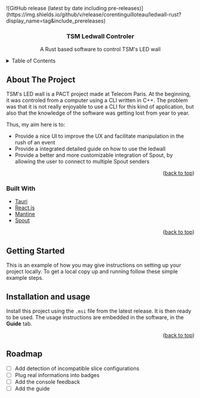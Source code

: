 <div id="top"></div>
![GitHub release (latest by date including pre-releases)](https://img.shields.io/github/v/release/corentinguilloteau/ledwall-rust?display_name=tag&include_prereleases)

<h3 align="center">TSM Ledwall Controler</h3>

  <p align="center">
    A Rust based software to control TSM's LED wall
    <br />
</div>

<!-- TABLE OF CONTENTS -->
<details>
  <summary>Table of Contents</summary>
  <ol>
    <li>
      <a href="#about-the-project">About The Project</a>
      <ul>
        <li><a href="#built-with">Built With</a></li>
      </ul>
    </li>
    <li>
      <a href="#getting-started">Getting Started</a>
    </li>
    <li><a href="#usage">Installation and usage</a></li>
    <li><a href="#roadmap">Roadmap</a></li>
  </ol>
</details>

<!-- ABOUT THE PROJECT -->

## About The Project

TSM's LED wall is a PACT project made at Telecom Paris. At the beginning, it was controled from a computer using a CLI
written in C++. The problem was that it is not really enjoyable to use a CLI for this kind of application, but also that
the knowledge of the software was getting lost from year to year.

Thus, my aim here is to:

-   Provide a nice UI to improve the UX and facilitate manipulation in the rush of an event
-   Provide a integrated detailed guide on how to use the ledwall
-   Provide a better and more customizable integration of Spout, by allowing the user to connect to multiple Spout
    senders

<p align="right">(<a href="#top">back to top</a>)</p>

### Built With

-   [Tauri](https://tauri.studio/)
-   [React.js](https://reactjs.org/)
-   [Mantine](https://mantine.dev/)
-   [Spout](https://github.com/leadedge/Spout2)

<p align="right">(<a href="#top">back to top</a>)</p>

<!-- GETTING STARTED -->

## Getting Started

This is an example of how you may give instructions on setting up your project locally. To get a local copy up and
running follow these simple example steps.

## Installation and usage

Install this project using the `.msi` file from the latest release. It is then ready to be used. The usage instructions
are embedded in the software, in the **Guide** tab.

<p align="right">(<a href="#top">back to top</a>)</p>

<!-- ROADMAP -->

## Roadmap

-   [ ] Add detection of incompatible slice configurations
-   [ ] Plug real informations into badges
-   [ ] Add the console feedback
-   [ ] Add the guide
